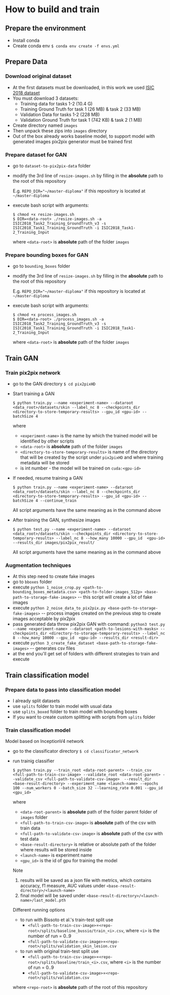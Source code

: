 # How to build and train

## Prepare the environment
* Install conda
* Create conda env `$ conda env create -f envs.yml`

## Prepare Data
 
### Download original dataset
* At the first datasets must be downloaded, in this work we used [ISIC 2018 dataset](https://challenge.isic-archive.com/data/#2018)
* You must download 3 datasets:
  * Training data for tasks 1-2 (10.4 G)
  * Training Ground Truth for task 1 (26 MB) & task 2 (33 MB)
  * Validation Data for tasks 1-2 (228 MB)
  * Validation Ground Truth for task 1 (742 KB) & task 2 (1 MB)
* Create directory named `images`
* Then unpack these zips into `images` directory
* Out of the box already works baseline model, to support model with generated images pix2pix generator must be trained first

### Prepare dataset for GAN
* go to `dataset-to-pix2pix-data` folder
* modify the 3rd line of `resize-images.sh` by filling in the __absolute__ path to the root of this repository

  E.g. `REPO_DIR="~/master-diploma"` if this repository is located at `~/master-diploma`
* execute bash script with arguments:
  ```
  $ chmod +x resize-images.sh
  $ DIR=<data-root> ./resize-images.sh -a ISIC2018_Task2_Training_GroundTruth_v3 -s ISIC2018_Task1_Training_GroundTruth -i ISIC2018_Task1-2_Training_Input
  ```

  where `<data-root>` is __absolute__ path of the folder `images`

### Prepare bounding boxes for GAN
* go to `bounding_boxes` folder
* modify the 3rd line of `resize-images.sh` by filling in the __absolute__ path to the root of this repository

  E.g. `REPO_DIR="~/master-diploma"` if this repository is located at `~/master-diploma`
* execute bash script with arguments: 
  ```
  $ chmod +x process_images.sh
  $ DIR=<data-root> ./process_images.sh -a ISIC2018_Task2_Training_GroundTruth_v3 -s ISIC2018_Task1_Training_GroundTruth -i ISIC2018_Task1-2_Training_Input
  ```

  where `<data-root>` is __absolute__ path of the folder `images`

## Train GAN

### Train pix2pix network
* go to the GAN directory `$ cd pix2pixHD`
* Start training a GAN
  ```
  $ python train.py --name <experiment-name> --dataroot <data_root>/datasets/skin --label_nc 8 --checkpoints_dir <directory-to-store-temporary-results> --gpu_id <gpu-id> --batchSize 4
  ```

  where 
  * `<experiment-name>` is the name by which the trained model will be identified by other scripts
  * `<data-root>` is __absolute__ path of the folder `images`
  * `<directory-to-store-temporary-results>` is name of the directory that will be created by the script under `pix2pixHD` and where training metadata will be stored
  * <gpu-id> is int number - the model will be trained on `cuda:<gpu-id>`
* If needed, resume training a GAN
  ```
  $ python train.py --name <experiment-name> --dataroot <data_root>/datasets/skin --label_nc 8 --checkpoints_dir <directory-to-store-temporary-results> --gpu_id <gpu-id> --batchSize 4 --continue_train
  ```

  All script arguments have the same meaning as in the command above
* After training the GAN, synthesize images 
  ```
  $ python test.py --name <experiment-name> --dataroot <data_root>/datasets/skin --checkpoints_dir <directory-to-store-temporary-results> --label_nc 8 --how_many 10000 --gpu_id  <gpu-id> --results_dir images/pix2pix_result/
  ```

  All script arguments have the same meaning as in the command above

### Augmentation techniques
* At this step need to create fake images
* go to `bboxes` folder
* execute `python 1_noise_crop.py <path-to-bounding_boxes_metadata.csv> <path-to-folder-images_512p> <base-path-to-storage-fake-images>`  -- this script will create a lot of fake images
* execute `python 2_noise_data_to_pix2pix.py <base-path-to-storage-fake-images>`  -- process images created on the previous step to create images acceptable by pix2pix
* pass generated data throw pix2pix GAN with command: `python3 test.py --name <experiment-name> --dataroot <path-to-lesions-with-masks> --checkpoints_dir <directory-to-storage-temporary-results> --label_nc 8 --how_many 10000 --gpu_id  <gpu-id> --results_dir <result-dir>`
* execute `python 3_create_fake_dataset <base-path-to-storage-fake-images>` -- generates csv files
* at the end you'll get set of folders with different strategies to train and execute


## Train classification model
### Prepare data to pass into classification model
* I already split datasets
* use `splits` folder to train model with usual data
* use `splits_boxed` folder to train model with bounding boxes 
* If you want to create custom splitting with scripts from `splits` folder

### Train classification model
Model based on InceptionV4 network
* go to the classificator directory `$ cd classificator_network`
* run trainig classifier
  ```
  $ python train.py --train_root <data-root-parent> --train_csv <full-path-to-train-csv-image> --validate_root <data-root-parent> --validate_csv <full-path-to-validate-csv-image>  --result_dir <base-result-directory> --experiment_name <launch-name> --epochs 100 --num_workers 0 --batch_size 32 --learning_rate 0.001 --gpu_id <gpu_id>
  ```

  where
  * `<data-root-parent>` is __absolute__ path of the folder parent folder of `images` folder
  * `<full-path-to-train-csv-image>` is __absolute__ path of the csv with train data
  * `<full-path-to-validate-csv-image>` is __absolute__ path of the csv with test data
  * `<base-result-directory>` is relative or absolute path of the folder where results will be stored inside
  * `<launch-name>` is experiment name
  * `<gpu_id>` is the id of gpu for training the model

  Note
  1. results will be saved as a json file with metrics, which contains accuracy, f1 measure, AUC values under `<base-result-directory>/<launch-name>`
  2. final model will be saved under `<base-result-directory>/<launch-name>/last_model.pth`
  
  Different running options
  * to run with Bissoto et al.'s train-test split use
    * `<full-path-to-train-csv-image>`=`<repo-root>/splits/baseline_bussio/train_<i>.csv`, where `<i>` is the number of run = 0..9
    * `<full-path-to-validate-csv-image>`=`<repo-root>/splits/validation_skin_lesion.csv`
  * to run with original train-test split use
    * `<full-path-to-train-csv-image>`=`<repo-root>/splits/baseline/train_<i>.csv`, where `<i>` is the number of run = 0..9
    * `<full-path-to-validate-csv-image>`=`<repo-root>/splits/validation.csv`
  
  where `<repo-root>` is __absolute__ path of the root of this repository